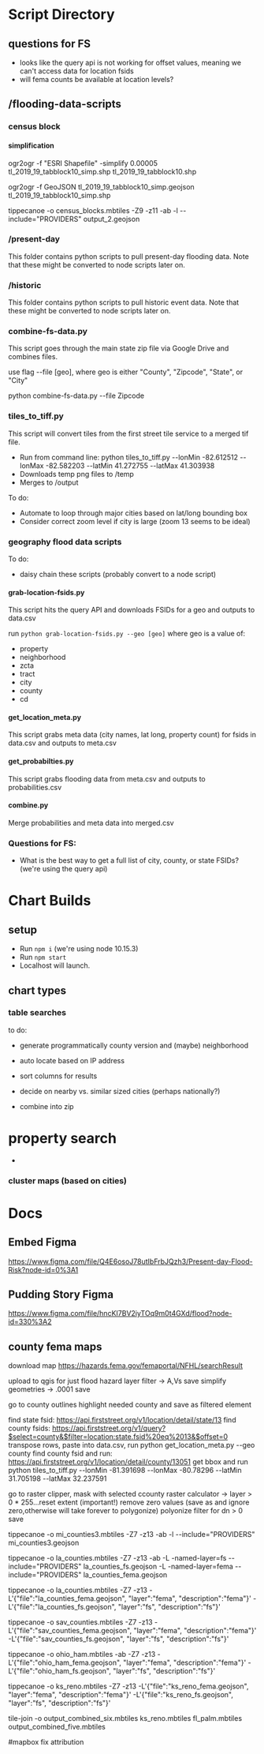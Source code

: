 # Script Directory

## questions for FS

- looks like the query api is not working for offset values, meaning we can't access data for location fsids
- will fema counts be available at location levels?

## /flooding-data-scripts

### census block

#### simplification

ogr2ogr -f "ESRI Shapefile" -simplify 0.00005 tl_2019_19_tabblock10_simp.shp tl_2019_19_tabblock10.shp

ogr2ogr -f GeoJSON tl_2019_19_tabblock10_simp.geojson tl_2019_19_tabblock10_simp.shp

tippecanoe -o census_blocks.mbtiles -Z9 -z11 -ab -l --include="PROVIDERS" output_2.geojson




### /present-day

This folder contains python scripts to pull present-day flooding data. Note that these might be converted to node scripts later on.

### /historic

This folder contains python scripts to pull historic event data. Note that these might be converted to node scripts later on.

### combine-fs-data.py

This script goes through the main state zip file via Google Drive and combines files.

use flag --file [geo], where geo is either "County", "Zipcode", "State", or "City"

python combine-fs-data.py --file Zipcode

### tiles_to_tiff.py
This script will convert tiles from the first street tile service to a merged tif file.

- Run from command line: python tiles_to_tiff.py --lonMin -82.612512 --lonMax -82.582203 --latMin 41.272755 --latMax 41.303938
- Downloads temp png files to /temp
- Merges to /output

To do:
- Automate to loop through major cities based on lat/long bounding box
- Consider correct zoom level if city is large (zoom 13 seems to be ideal)

### geography flood data scripts

To do:
- daisy chain these scripts (probably convert to a node script)

#### grab-location-fsids.py
This script hits the query API and downloads FSIDs for a geo and outputs to data.csv

run `python grab-location-fsids.py --geo [geo]` where geo is a value of:
- property
- neighborhood
- zcta
- tract
- city
- county
- cd

#### get_location_meta.py
This script grabs meta data (city names, lat long, property count) for fsids in data.csv and outputs to meta.csv

#### get_probabilties.py
This script grabs flooding data from meta.csv and outputs to probabilities.csv

#### combine.py
Merge probabilities and meta data into merged.csv

### Questions for FS:
- What is the best way to get a full list of city, county, or state FSIDs? (we're using the query api)

# Chart Builds

## setup

- Run `npm i` (we're using node 10.15.3)
- Run `npm start`
- Localhost will launch.

## chart types

### table searches
to do:
- generate programmatically county version and (maybe) neighborhood
- auto locate based on IP address
- sort columns for results
- decide on nearby vs. similar sized cities (perhaps nationally?)

- combine into zip

# property search
-

### cluster maps (based on cities)

# Docs

## Embed Figma
https://www.figma.com/file/Q4E6osoJ78utIbFrbJQzh3/Present-day-Flood-Risk?node-id=0%3A1

## Pudding Story Figma
https://www.figma.com/file/hncKI7BV2iyTOq9m0t4GXd/flood?node-id=330%3A2

## county fema maps

download map
https://hazards.fema.gov/femaportal/NFHL/searchResult

upload to qgis for just flood hazard layer
filter -> A,Vs
save
simplify geometries -> .0001
save

go to county outlines
highlight needed county and save as filtered element

find state fsid: https://api.firststreet.org/v1/location/detail/state/13
find county fsids: https://api.firststreet.org/v1/query?$select=county&$filter=location:state.fsid%20eq%2013&$offset=0
transpose rows, paste into data.csv, run python get_location_meta.py --geo county
find county fsid and run: https://api.firststreet.org/v1/location/detail/county/13051
get bbox and run python tiles_to_tiff.py --lonMin -81.391698 --lonMax -80.78296 --latMin 31.705198 --latMax 32.237591

go to raster clipper, mask with selected ccounty
raster calculator -> layer > 0 * 255...reset extent (important!)
remove zero values (save as and ignore zero,otherwise will take forever to polygonize)
polyonize
filter for dn > 0
save

tippecanoe -o mi_counties3.mbtiles -Z7 -z13 -ab -l --include="PROVIDERS" mi_counties3.geojson

tippecanoe -o la_counties.mbtiles -Z7 -z13 -ab -L -named-layer=fs --include="PROVIDERS" la_counties_fs.geojson -L -named-layer=fema --include="PROVIDERS" la_counties_fema.geojson

tippecanoe -o la_counties.mbtiles -Z7 -z13 -L'{"file":"la_counties_fema.geojson", "layer":"fema", "description":"fema"}' -L'{"file":"la_counties_fs.geojson", "layer":"fs", "description":"fs"}'

tippecanoe -o sav_counties.mbtiles -Z7 -z13 -L'{"file":"sav_counties_fema.geojson", "layer":"fema", "description":"fema"}' -L'{"file":"sav_counties_fs.geojson", "layer":"fs", "description":"fs"}'

tippecanoe -o ohio_ham.mbtiles -ab -Z7 -z13 -L'{"file":"ohio_ham_fema.geojson", "layer":"fema", "description":"fema"}' -L'{"file":"ohio_ham_fs.geojson", "layer":"fs", "description":"fs"}'


tippecanoe -o ks_reno.mbtiles -Z7 -z13 -L'{"file":"ks_reno_fema.geojson", "layer":"fema", "description":"fema"}' -L'{"file":"ks_reno_fs.geojson", "layer":"fs", "description":"fs"}'



tile-join -o output_combined_six.mbtiles ks_reno.mbtiles fl_palm.mbtiles output_combined_five.mbtiles



#mapbox fix attribution
